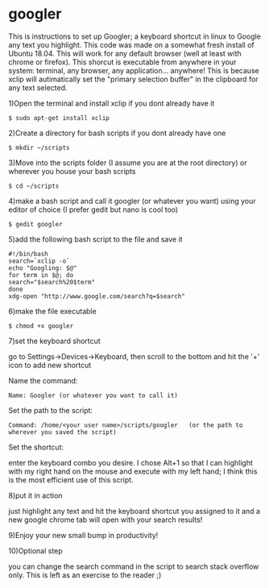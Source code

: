 # googler
This is instructions to set up Googler; a keyboard shortcut in linux to Google any text you highlight.
This code was made on a somewhat fresh install of Ubuntu 18.04.
This will work for any default browser (well at least with chrome or firefox).
This shorcut is executable from anywhere in your system: terminal, any browser, any application... anywhere!
This is because xclip will autimatically set the "primary selection buffer" in the clipboard for any text selected.

1)Open the terminal and install xclip if you dont already have it
	
	$ sudo apt-get install xclip


2)Create a directory for bash scripts if you dont already have one

	$ mkdir ~/scripts

3)Move into the scripts folder (I assume you are at the root directory) or wherever you house your bash scripts

	$ cd ~/scripts

4)make a bash script and call it googler (or whatever you want) using your editor of choice (I prefer gedit but nano is cool too)
	
	$ gedit googler

5)add the following bash script to the file and save it

	#!/bin/bash
	search=`xclip -o`
	echo "Googling: $@"
	for term in $@; do
	search="$search%20$term"
	done
	xdg-open "http://www.google.com/search?q=$search"

6)make the file executable

	$ chmod +x googler

7)set the keyboard shortcut

go to Settings->Devices->Keyboard, then scroll to the bottom and hit the '+' icon to add new shortcut

Name the command:
	
	Name: Googler (or whatever you want to call it)

Set the path to the script:

	Command: /home/<your user name>/scripts/googler   (or the path to wherever you saved the script)

Set the shortcut:

enter the keyboard combo you desire. I chose Alt+1 so that I can highlight with my right hand on the mouse and execute with my left hand; I think this is the most efficient use of this script.

8)put it in action

just highlight any text and hit the keyboard shortcut you assigned to it and a new google chrome tab will open with your search results!

9)Enjoy your new small bump in productivity!

10)Optional step

you can change the search command in the script to search stack overflow only. This is left as an exercise to the reader ;)

